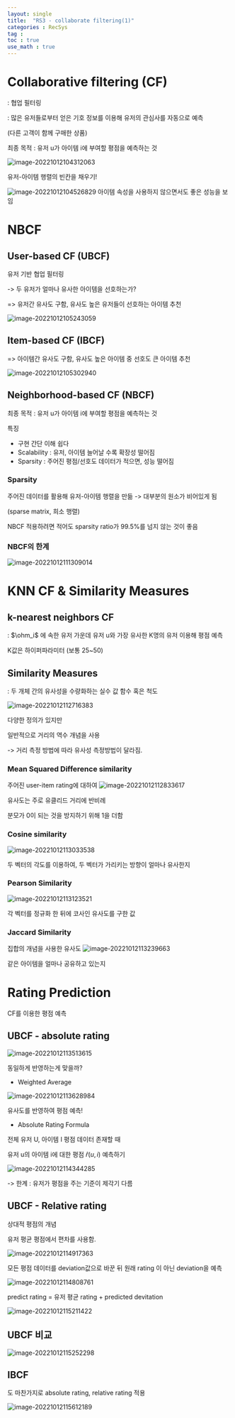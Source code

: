 ```yaml
---
layout: single
title:  "RS3 - collaborate filtering(1)"
categories : RecSys
tag : 
toc : true
use_math : true
---
```



# Collaborative filtering (CF)
: 협업 필터링

: 많은 유저들로부터 얻은 기호 정보를 이용해 유저의 관심사를 자동으로 예측

(다른 고객이 함께 구매한 상품)

최종 목적 : 유저 u가 아이템 i에 부여할 평점을 예측하는 것

![image-20221012104312063](/images/2022-10-12-RecSys3/image-20221012104312063.png)

유저-아이템 행렬의 빈칸을 채우기!



![image-20221012104526829](/images/2022-10-12-RecSys3/image-20221012104526829.png)
아이템 속성을 사용하지 않으면서도 좋은 성능을 보임

# NBCF

## User-based CF (UBCF)
유저 기반 협업 필터링

-> 두 유저가 얼마나 유사한 아이템을 선호하는가?

=> 유저간 유사도 구함, 유사도 높은 유저들이 선호하는 아이템 추천

![image-20221012105243059](/images/2022-10-12-RecSys3/image-20221012105243059.png)

## Item-based CF (IBCF)

=> 아이템간 유사도 구함, 유사도 높은 아이템 중 선호도 큰 아이템 추천

![image-20221012105302940](/images/2022-10-12-RecSys3/image-20221012105302940.png)

## Neighborhood-based CF (NBCF)

최종 목적 : 유저 u가 아이템 i에 부여할 평점을 예측하는 것

특징
- 구현 간단 이해 쉽다
- Scalability : 유저, 아이템 늘어날 수록 확장성 떨어짐
- Sparsity : 주어진 평점/선호도 데이터가 적으면, 성능 떨어짐


### Sparsity
주어진 데이터를 활용해 유저-아이템 행렬을 만듦 -> 대부분의 원소가 비어있게 됨

(sparse matrix, 희소 행렬)

NBCF 적용하려면 적어도 sparsity ratio가 99.5%를 넘지 않는 것이 좋음


### NBCF의 한계

![image-20221012111309014](/images/2022-10-12-RecSys3/image-20221012111309014.png)



# KNN CF & Similarity Measures

## k-nearest neighbors CF
: $\ohm_i$ 에 속한 유저 가운데 유저 u와 가장 유사한 K명의 유저 이용해 평점 예측


K값은 하이퍼파라미터 (보통 25~50)


## Similarity Measures
: 두 개체 간의 유사성을 수량화하는 실수 값 함수 혹은 척도

![image-20221012112716383](/images/2022-10-12-RecSys3/image-20221012112716383.png)

다양한 정의가 있지만

일반적으로 거리의 역수 개념을 사용

-> 거리 측정 방법에 따라 유사성 측정방법이 달라짐.


### Mean Squared Difference similarity

주어진 user-item rating에 대하여
![image-20221012112833617](/images/2022-10-12-RecSys3/image-20221012112833617.png)


유사도는 주로 유클리드 거리에 반비례

분모가 0이 되는 것을 방지하기 위해 1을 더함


### Cosine similarity

![image-20221012113033538](/images/2022-10-12-RecSys3/image-20221012113033538.png)

두 벡터의 각도를 이용하여, 두 벡터가 가리키는 방향이 얼마나 유사한지

### Pearson Similarity

![image-20221012113123521](/images/2022-10-12-RecSys3/image-20221012113123521.png)

각 벡터를 정규화 한 뒤에 코사인 유사도를 구한 값

### Jaccard Similarity
집합의 개념을 사용한 유사도
![image-20221012113239663](/images/2022-10-12-RecSys3/image-20221012113239663.png)

같은 아이템을 얼마나 공유하고 있는지


# Rating Prediction
CF를 이용한 평점 예측

## UBCF - absolute rating

![image-20221012113513615](/images/2022-10-12-RecSys3/image-20221012113513615.png)

동일하게 반영하는게 맞을까?

+  Weighted Average

![image-20221012113628984](/images/2022-10-12-RecSys3/image-20221012113628984.png)

유사도를 반영하여 평점 예측!

+ Absolute Rating Formula

전체 유저 U, 아이템 I 평점 데이터 존재할 때

유저 u의 아이템 i에 대한 평점 $\hat{r}(u,i)$ 예측하기

![image-20221012114344285](/images/2022-10-12-RecSys3/image-20221012114344285.png)


-> 한계 : 유저가 평점을 주는 기준이 제각기 다름


## UBCF - Relative rating
상대적 평점의 개념

유저 평균 평점에서 편차를 사용함.

![image-20221012114917363](/images/2022-10-12-RecSys3/image-20221012114917363.png)

모든 평점 데이터를 deviation값으로 바꾼 뒤 원래 rating 이 아닌 deviation을 예측

![image-20221012114808761](/images/2022-10-12-RecSys3/image-20221012114808761.png)

predict rating = 유저 평균 rating + predicted devitation

![image-20221012115211422](/images/2022-10-12-RecSys3/image-20221012115211422.png)

## UBCF 비교

![image-20221012115252298](/images/2022-10-12-RecSys3/image-20221012115252298.png)


## IBCF 
도 마찬가지로 absolute rating, relative rating 적용

![image-20221012115612189](/images/2022-10-12-RecSys3/image-20221012115612189.png)


